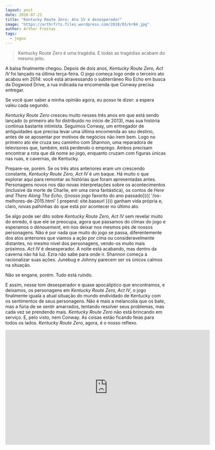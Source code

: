 ```yaml
---
layout: post
date: 2016-07-21
title: "Kentucky Route Zero: Ato IV é desesperador"
image: "https://arthrfrts.files.wordpress.com/2018/03/kr04.jpg"
author: Arthur Freitas
tags:
  - jogos
---
```


> Kentucky Route Zero é uma tragédia. E todas as tragédias acabam do mesmo jeito.

A balsa finalmente chegou. Depois de dois anos, _Kentucky Route Zero, Act IV_ foi lançado na última terça-feira. O jogo começa logo onde o terceiro ato acabou em 2014: você está atravessando o subterrâneo Rio Echo em busca da Dogwood Drive, a rua indicada na encomenda que Conway precisa entregar.

Se você quer saber a minha opinião agora, eu posso te dizer: a espera valeu cada segundo.

_Kentucky Route Zero_ cresceu muito nesses três anos em que está sendo lançado (o primeiro ato foi distribuído no início de 2013), mas sua história continua bastante intimista. Seguimos Conway, um entregador de antiguidades que precisa levar uma última encomenda ao seu destino, antes de se aposentar por motivos de negócios não irem bem. Logo no primeiro ato ele cruza seu caminho com Shannon, uma reparadora de televisores que, também, está perdendo o emprego. Ambos precisam encontrar a rota que dá nome ao jogo, enquanto cruzam com figuras únicas nas ruas, e cavernas, de Kentucky.

Prepare-se, porém. Se os três atos anteriores eram um crescendo constante, _Kentucky Route Zero, Act IV_ é um baque. Há muito o que explorar aqui para remontar as histórias que foram apresentadas antes. Personagens novos nos dão novas interpretações sobre os acontecimentos (inclusive da morte de Charlie, em uma cena fantástica), os contos de _Here and There Along The Echo_, ([nosso jogo favorito do ano passado]({{ '/os-melhores-de-2015.html' | prepend: site.baseurl }})) ganham vida própria e, claro, novas palhinhas do que está por acontecer no último ato.

Se algo pode ser dito sobre _Kentucky Route Zero, Act IV_ sem revelar muito do enredo, é que ele se preocupa, agora que passamos do clímax do jogo e esperamos o _dénouement_, em nos deixar nos mesmos pés de nossos personagens. Não é por nada que muito do jogo se passa, diferentemente dos atos anteriores que víamos a ação por cima ou consideravelmente distantes, no mesmo nível dos personagens, vendo-os muito mais próximos. _Act IV_ é desesperador. A noite está acabando, mas dentro da caverna não há luz. Ezra não sabe para onde ir. Shannon começa a racionalizar suas ações. Junebug e Johnny parecem ser os únicos calmos na situação.

Não se engane, porém. Tudo está ruindo.

E assim, nesse tom desesperador e quase apocalíptico que encontramos, e deixamos, os personagens em _Kentucky Route Zero, Act IV_, o jogo finalmente iguala a atual situação do mundo endividado de Kentucky com os sentimentos de seus personagens. Não é mais a melancolia que os bate, mas a fúria de se sentir amarrados, tentando resolver seus problemas, mas cada vez se prendendo mais. _Kentucky Route Zero_ não está brincando em serviço. E, pelo visto, nem Conway. As coisas estão ficando feias para todos os lados. _Kentucky Route Zero_, agora, é o nosso reflexo.

<iframe width="640" height="360" src="https://www.youtube.com/embed/9bFCNFqf_-0" frameborder="0" allow="autoplay; encrypted-media" allowfullscreen></iframe>
